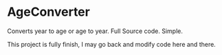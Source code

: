 # AgeConverter
Converts year to age or age to year. Full Source code. Simple. 

This project is fully finish, I may go back and modify code here and there. 
